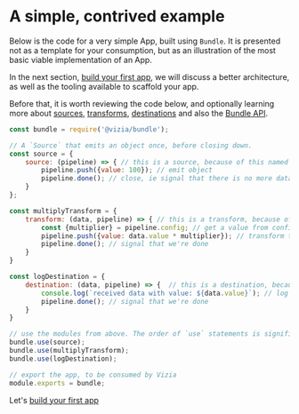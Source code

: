 # A simple, contrived example

Below is the code for a very simple App, built using `Bundle`. It is presented not as a template for your
consumption, but as an illustration of the most basic viable implementation of an App.

In the next section, [build your first app](build-your-first-app.md), we will discuss a better architecture,
as well as the tooling available to scaffold your app.

Before that, it is worth reviewing the code below, and optionally learning more about [sources](sources/sources-in-depth.md), [transforms](transforms/readme.md), [destinations](destinations/readme.md) and also the [Bundle API](api.md).

```JavaScript
const bundle = require('@vizia/bundle');

// A `Source` that emits an object once, before closing down.
const source = {
    source: (pipeline) => { // this is a source, because of this named property
        pipeline.push({value: 100}); // emit object
        pipeline.done(); // close, ie signal that there is no more data
    }
};

const multiplyTransform = {
    transform: (data, pipeline) => { // this is a transform, because of this named property
        const {multiplier} = pipeline.config; // get a value from config
        pipeline.push({value: data.value * multiplier}); // transform the data we received
        pipeline.done(); // signal that we're done
    }
}

const logDestination = {
    destination: (data, pipeline) => {  // this is a destination, because of this named property
        console.log(`received data with value: ${data.value}`); // log the data to the console
        pipeline.done(); // signal that we're done
    }
}

// use the modules from above. The order of `use` statements is significant
bundle.use(source);
bundle.use(multiplyTransform);
bundle.use(logDestination);

// export the app, to be consumed by Vizia
module.exports = bundle;
```

Let's [build your first app](build-your-first-app.md)
